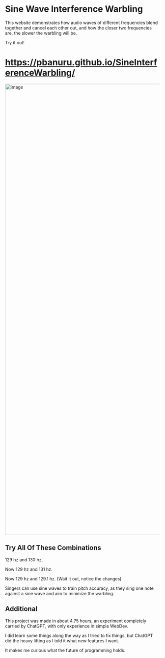 # Sine Wave Interference Warbling
This website demonstrates how audio waves of different frequencies blend together and cancel each other out, and how the closer two frequencies are, the slower the warbling will be.

Try it out!

# https://pbanuru.github.io/SineInterferenceWarbling/

<img width="1470" alt="image" src="https://user-images.githubusercontent.com/55062649/210276499-3439d02e-2799-4be1-8773-184aa925ab1f.png">

## Try All Of These Combinations
129 hz and 130 hz.

Now 129 hz and 131 hz.

Now 129 hz and 129.1 hz. (Wait it out, notice the changes)

Singers can use sine waves to train pitch accuracy, as they sing one note against a sine wave and aim to minimize the warbling.

## Additional
This project was made in about 4.75 hours, an experiment completely carried by ChatGPT, with only experience in simple WebDev.

I did learn some things along the way as I tried to fix things, but ChatGPT did the heavy lifting as I told it what new features I want.

It makes me curious what the future of programming holds.
